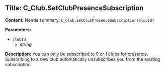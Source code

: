 ## Title: C_Club.SetClubPresenceSubscription

**Content:**
Needs summary.
`C_Club.SetClubPresenceSubscription(clubId)`

**Parameters:**
- `clubId`
  - *string*

**Description:**
You can only be subscribed to 0 or 1 clubs for presence. Subscribing to a new club automatically unsubscribes you from the existing subscription.